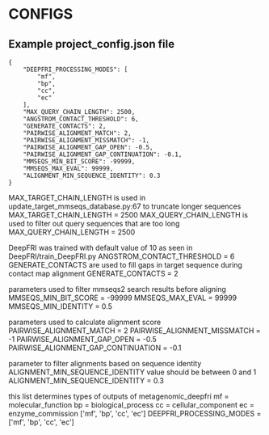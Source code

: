 # CONFIGS

## Example project_config.json file
```
{
    "DEEPFRI_PROCESSING_MODES": [
        "mf",
        "bp",
        "cc",
        "ec"
    ],
    "MAX_QUERY_CHAIN_LENGTH": 2500,
    "ANGSTROM_CONTACT_THRESHOLD": 6,
    "GENERATE_CONTACTS": 2,
    "PAIRWISE_ALIGNMENT_MATCH": 2,
    "PAIRWISE_ALIGNMENT_MISSMATCH": -1,
    "PAIRWISE_ALIGNMENT_GAP_OPEN": -0.5,
    "PAIRWISE_ALIGNMENT_GAP_CONTINUATION": -0.1,
    "MMSEQS_MIN_BIT_SCORE": -99999,
    "MMSEQS_MAX_EVAL": 99999,
    "ALIGNMENT_MIN_SEQUENCE_IDENTITY": 0.3
}
```
MAX_TARGET_CHAIN_LENGTH is used in update_target_mmseqs_database.py:67 to truncate longer sequences
MAX_TARGET_CHAIN_LENGTH = 2500
MAX_QUERY_CHAIN_LENGTH is used to filter out query sequences that are too long
MAX_QUERY_CHAIN_LENGTH = 2500

DeepFRI was trained with default value of 10 as seen in DeepFRI/train_DeepFRI.py
ANGSTROM_CONTACT_THRESHOLD = 6
GENERATE_CONTACTS are used to fill gaps in target sequence during contact map alignment
GENERATE_CONTACTS = 2

parameters used to filter mmseqs2 search results before aligning
MMSEQS_MIN_BIT_SCORE = -99999
MMSEQS_MAX_EVAL = 99999
MMSEQS_MIN_IDENTITY = 0.5

parameters used to calculate alignment score
PAIRWISE_ALIGNMENT_MATCH = 2
PAIRWISE_ALIGNMENT_MISSMATCH = -1
PAIRWISE_ALIGNMENT_GAP_OPEN = -0.5
PAIRWISE_ALIGNMENT_GAP_CONTINUATION = -0.1

parameter to filter alignments based on sequence identity
ALIGNMENT_MIN_SEQUENCE_IDENTITY value should be between 0 and 1
ALIGNMENT_MIN_SEQUENCE_IDENTITY = 0.3

this list determines types of outputs of metagenomic_deepfri
mf = molecular_function
bp = biological_process
cc = cellular_component
ec = enzyme_commission
['mf', 'bp', 'cc', 'ec']
DEEPFRI_PROCESSING_MODES = ['mf', 'bp', 'cc', 'ec']
